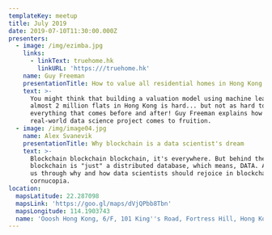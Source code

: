 ```yaml
---
templateKey: meetup
title: July 2019
date: 2019-07-10T11:30:00.000Z
presenters:
  - image: /img/ezimba.jpg
    links:
      - linkText: truehome.hk
        linkURL: 'https:///truehome.hk'
    name: Guy Freeman
    presentationTitle: How to value all residential homes in Hong Kong
    text: >-
      You might think that building a valuation model using machine learning for
      almost 2 million flats in Hong Kong is hard... but not as hard to
      everything that comes before and after! Guy Freeman explains how a
      real-world data science project comes to fruition.
  - image: /img/image04.jpg
    name: Alex Svanevik
    presentationTitle: Why blockchain is a data scientist's dream
    text: >-
      Blockchain blockchain blockchain, it's everywhere. But behind the hype,
      blockchain is "just" a distributed database, which means, DATA. Alex takes
      us through why and how data scientists should rejoice in blockchain's data
      cornucopia.
location:
  mapsLatitude: 22.287098
  mapsLink: 'https://goo.gl/maps/dVjQPbb8Tbn'
  mapsLongitude: 114.1903743
  name: 'Ooosh Hong Kong, 6/F, 101 King''s Road, Fortress Hill, Hong Kong'
---
```


